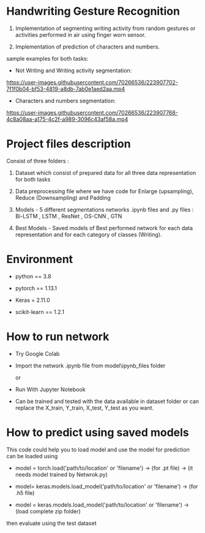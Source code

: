 # Handwriting Gesture Recognition

1) Implementation of segmenting writing activity from random gestures or activities performed in air using finger worn sensor.
 
2) Implementation of prediction of characters and numbers.

sample examples for both tasks:


* Not Writing and Writing activity segmentation:


https://user-images.githubusercontent.com/70266536/223907702-7f1f0b04-bf53-4819-a8db-7ab0e1aed2aa.mp4



* Characters and numbers segmentation:


 
https://user-images.githubusercontent.com/70266536/223907768-4c8a08aa-a175-4c2f-a989-3096c43af58a.mp4



# Project files description

Consist of three folders :

1) Dataset which consist of prepared data for all three data representation for both tasks 
 
2) Data preprocessing file where we have code for Enlarge (upsampling), Reduce (Downsampling) and Padding

3) Models - 5 different segmentations networks .ipynb files and .py files : Bi-LSTM , LSTM , ResNet , OS-CNN , GTN 

4) Best Models - Saved models of Best performed network for each data representation and for each category of classes (Writing).

# Environment

* python == 3.8

* pytorch == 1.13.1

* Keras = 2.11.0

* scikit-learn == 1.2.1

# How to run network

* Try Google Colab

* Import the network .ipynb file from model\ipynb_files folder

  or

* Run With Jupyter Notebook

* Can be trained and tested with the data available in dataset folder or can replace the X_train, Y_train, X_test, Y_test as you want.

# How to predict using saved models

This code could help you to load model and use the model for prediction
can be loaded using 

* model = torch.load('path/to/location' or 'filename') -> (for .pt file) -> (it needs model trained by Netwrok.py)
 
* model= keras.models.load_model('path/to/location' or 'filename') -> (for .h5 file)
 
* model = keras.models.load_model('path/to/location' or 'filename') -> (load complete zip folder)

then evaluate using the test dataset 



